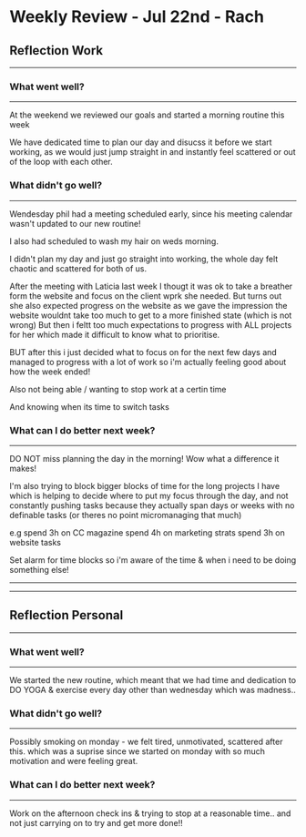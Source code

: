 
# Weekly Review - Jul 22nd - Rach

## Reflection Work

---

### What went well?
---
At the weekend we reviewed our goals and started a morning routine this week

We have dedicated time to plan our day and disucss it before we start working, as we would just jump straight in and instantly feel scattered or out of the loop with each other.


### What didn't go well?
---
Wendesday phil had a meeting scheduled early, since his meeting calendar wasn't updated to our new routine!

I also had scheduled to wash my hair on weds morning.

I didn't plan my day and just go straight into working, the whole day felt chaotic and scattered for both of us.

After the meeting with Laticia last week I thougt it was ok to take a breather form the website and focus on the client wprk she needed. But turns out she also expected progress on the website as we gave the impression the website wouldnt take too much to get to a more finished state (which is not wrong) But then i feltt too much expectations to progress with ALL projects for her which made it difficult to know what to prioritise.

BUT after this i just decided what to focus on for the next few days and managed to progress with a lot of work so i'm actually feeling good about how the week ended!

Also not being able / wanting to stop work at a certin time

And knowing when its time to switch tasks


### What can I do better next week?
---
DO NOT miss planning the day in the morning! Wow what a difference it makes!

I'm also trying to block bigger blocks of time for the long projects I have which is helping to decide where to put my focus through the day, and not constantly pushing tasks because they actually span days or weeks with no definable tasks (or theres no point micromanaging that much)

e.g spend 3h on CC magazine
spend 4h on marketing strats
spend 3h on website tasks

Set alarm for time blocks so i'm aware of the time & when i need to be doing something else!


---
---

## Reflection Personal

---

### What went well?
---
We started the new routine, which meant that we had time and dedication to DO YOGA & exercise every day other than wednesday which was madness..


### What didn't go well?
---
Possibly smoking on monday - we felt tired, unmotivated, scattered after this. which was a suprise since we started on monday with so much motivation and were feeling great.


### What can I do better next week?
---
Work on the afternoon check ins & trying to stop at a reasonable time.. and not just carrying on to try and get more done!!
